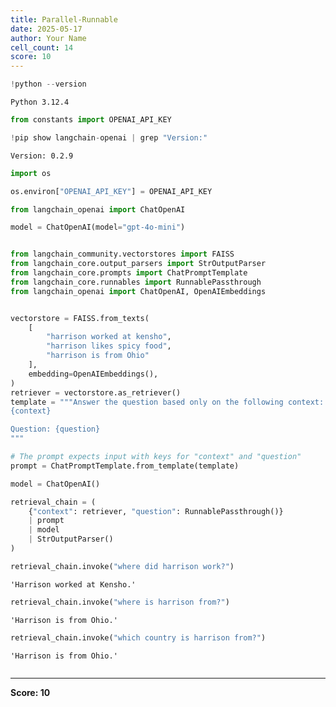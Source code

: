 ```yaml
---
title: Parallel-Runnable
date: 2025-05-17
author: Your Name
cell_count: 14
score: 10
---
```


```python
!python --version
```

    Python 3.12.4



```python
from constants import OPENAI_API_KEY
```


```python
!pip show langchain-openai | grep "Version:"
```

    Version: 0.2.9



```python
import os
```


```python
os.environ["OPENAI_API_KEY"] = OPENAI_API_KEY
```


```python
from langchain_openai import ChatOpenAI

model = ChatOpenAI(model="gpt-4o-mini")
```


```python

```


```python
from langchain_community.vectorstores import FAISS
from langchain_core.output_parsers import StrOutputParser
from langchain_core.prompts import ChatPromptTemplate
from langchain_core.runnables import RunnablePassthrough
from langchain_openai import ChatOpenAI, OpenAIEmbeddings
```


```python

```


```python
vectorstore = FAISS.from_texts(
    [
        "harrison worked at kensho",
        "harrison likes spicy food",
        "harrison is from Ohio"
    ], 
    embedding=OpenAIEmbeddings(),
)
retriever = vectorstore.as_retriever()
template = """Answer the question based only on the following context:
{context}

Question: {question}
"""

# The prompt expects input with keys for "context" and "question"
prompt = ChatPromptTemplate.from_template(template)

model = ChatOpenAI()

retrieval_chain = (
    {"context": retriever, "question": RunnablePassthrough()}
    | prompt
    | model
    | StrOutputParser()
)
```


```python
retrieval_chain.invoke("where did harrison work?")
```




    'Harrison worked at Kensho.'




```python
retrieval_chain.invoke("where is harrison from?")
```




    'Harrison is from Ohio.'




```python
retrieval_chain.invoke("which country is harrison from?")
```




    'Harrison is from Ohio.'




```python

```


---
**Score: 10**